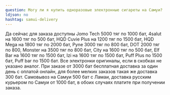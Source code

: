```yaml
---
question: Могу ли я купить одноразовые электронные сигареты на Самуи?
ldjson: no
hashtag: samui-delivery
---
```


Да сейчас для заказа доступны Jomo Tech 5000 тяг по 1000 бат, 4salut на 1600 тяг по 500 бат, HQD Cuvie Plus на 1200 тяг по 1500 бат, HQD Mega на 1800 тяг по 2000 бат, Pyne 3000 тяг по 800 бат, DOT 2000 тяг по 800, Monster на 3500 тяг по 800 бат, City на 1600 тяг по 500 бат, Elf Bar на 1600 тяг по 1500 бат, Izi на 1600 тяг по 1500 бат, Puff Plus по 1500 бат, Puff bar по 1500 бат. Все электронки оригиналы, если в скобках не указано аналог. При заказе от 3000 бат бесплатная доставка за один день с оплатой онлайн, для более мелких заказов такая же доставка 300 бат. Самовывоз на Самуи 500 бат с Ламаи, доставка русским курьером по Самуи  от 1000 бат, в обоих случаях платите при получении заказа.
